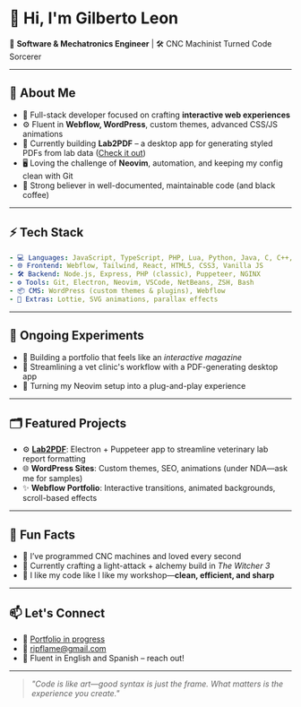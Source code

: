 # 👋 Hi, I'm Gilberto Leon

🎯 **Software & Mechatronics Engineer** | 🛠 CNC Machinist Turned Code Sorcerer

---

## 🚀 About Me

- 🔧 Full-stack developer focused on crafting **interactive web experiences**  
- ⚙️ Fluent in **Webflow, WordPress**, custom themes, advanced CSS/JS animations  
- 🧠 Currently building **Lab2PDF** – a desktop app for generating styled PDFs from lab data ([Check it out](https://github.com/ripflame/Lab2PDF))  
- 🖥️ Loving the challenge of **Neovim**, automation, and keeping my config clean with Git  
- 🐍 Strong believer in well-documented, maintainable code (and black coffee)

---

## ⚡ Tech Stack

```yaml
- 💻 Languages: JavaScript, TypeScript, PHP, Lua, Python, Java, C, C++, Obj-C
- 🌐 Frontend: Webflow, Tailwind, React, HTML5, CSS3, Vanilla JS
- 🛠 Backend: Node.js, Express, PHP (classic), Puppeteer, NGINX
- ⚙️ Tools: Git, Electron, Neovim, VSCode, NetBeans, ZSH, Bash
- 📦 CMS: WordPress (custom themes & plugins), Webflow
- 🎨 Extras: Lottie, SVG animations, parallax effects
```

---

## 🧪 Ongoing Experiments

- 🧬 Building a portfolio that feels like an *interactive magazine*
- 📱 Streamlining a vet clinic's workflow with a PDF-generating desktop app
- 🧰 Turning my Neovim setup into a plug-and-play experience

---

## 🗂 Featured Projects

- ⚙️ [**Lab2PDF**](https://github.com/ripflame/Lab2PDF): Electron + Puppeteer app to streamline veterinary lab report formatting  
- 🌐 **WordPress Sites**: Custom themes, SEO, animations (under NDA—ask me for samples)  
- ✨ **Webflow Portfolio**: Interactive transitions, animated backgrounds, scroll-based effects

---

## 🧠 Fun Facts

- 🤖 I’ve programmed CNC machines and loved every second  
- 🧙 Currently crafting a light-attack + alchemy build in *The Witcher 3*  
- 🧼 I like my code like I like my workshop—**clean, efficient, and sharp**

---

## 📫 Let's Connect

- 💼 [Portfolio in progress](https://gilberto-leon.webflow.io)
- 📨 ripflame@gmail.com  
- 💬 Fluent in English and Spanish – reach out!

---

> _"Code is like art—good syntax is just the frame. What matters is the experience you create."_
